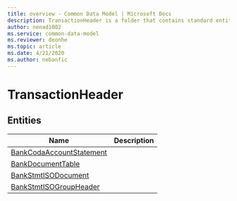 ```yaml
---
title: overview - Common Data Model | Microsoft Docs
description: TransactionHeader is a folder that contains standard entities related to the Common Data Model.
author: nenad1002
ms.service: common-data-model
ms.reviewer: deonhe
ms.topic: article
ms.date: 4/21/2020
ms.author: nebanfic
---
```


# TransactionHeader


## Entities

|Name|Description|
|---|---|
|[BankCodaAccountStatement](BankCodaAccountStatement.md)||
|[BankDocumentTable](BankDocumentTable.md)||
|[BankStmtISODocument](BankStmtISODocument.md)||
|[BankStmtISOGroupHeader](BankStmtISOGroupHeader.md)||

